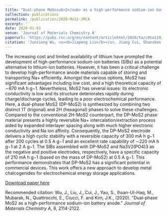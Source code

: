 ```yaml
---
title: "Dual-phase MoS<sub>2</sub> as a high-performance sodium-ion battery anode"
collection: publications
permalink: /publication/2020-MoS2-JMCA
excerpt: ''
date: 2020-01-01
venue: 'Journal of Materials Chemistry A'
paperurl: 'https://pubs.rsc.org/en/content/articlehtml/2020/ta/c9ta11913b'
citation: 'Junxiong Wu, <u><b>Jiapeng Liu</b></u>, Jiang Cui, Shanshan Yao, Muhammad Ihsan-Ul-Haq, Nauman Mubarak, Emanuele Quattrocchi, Francesco Ciucci*, Jang-Kyo Kim*., (2020). &quot;Dual-phase MoS2 as a high-performance sodium-ion battery anode.&quot; <i>Journal of Materials Chemistry A</i>, 8, 2114-2122.'
---
```

The increasing cost and limited availability of lithium have prompted the development of high-performance sodium-ion batteries (SIBs) as a potential alternative to lithium-ion batteries. However, it has been a critical challenge to develop high-performance anode materials capable of storing and transporting Na+ efficiently. Amongst the various options, MoS2 has significant advantages including low cost, and a high theoretical capacity of ∼670 mA h g−1. Nevertheless, MoS2 has several issues: its electronic conductivity is low and its structure deteriorates rapidly during charge/discharge cycles, leading to a poor electrochemical performance. Here, a dual-phase MoS2 (DP-MoS2) is synthesized by combining two distinct 1T (trigonal) and 2H (hexagonal) phases to solve these challenges. Compared to the conventional 2H-MoS2 counterpart, the DP-MoS2 phase material presents a highly reversible Na+ intercalation/extraction process aided by expanded interlayer spacing along with much higher electronic conductivity and Na ion affinity. Consequently, the DP-MoS2 electrode delivers a high cyclic stability with a reversible capacity of 300 mA h g−1 after 200 cycles at 0.5 A g−1 and an excellent rate capability of ∼220 mA h g−1 at 2 A g−1. The SIBs assembled with DP-MoS2 and Na3V2(PO4)3 as the negative and positive electrodes, respectively, have a specific capacity of 210 mA h g−1 (based on the mass of DP-MoS2) at 0.5 A g−1. This performance demonstrates that DP-MoS2 has a significant potential in commercial devices. This work offers a new approach to develop metal chalcogenides for electrochemical energy storage applications.

[Download paper here](http://jiapeng-liu.github.io/files/JX-Wu_2020_MoS2_JMCA.pdf)

Recommended citation: Wu, J., Liu, J., Cui, J., Yao, S., Ihsan-Ul-Haq, M., Mubarak, N., Quattrocchi, E., Ciucci, F. and Kim, J.K., (2020). "Dual-phase MoS2 as a high-performance sodium-ion battery anode." <i>Journal of Materials Chemistry A</i>, 8, 2114-2122.
